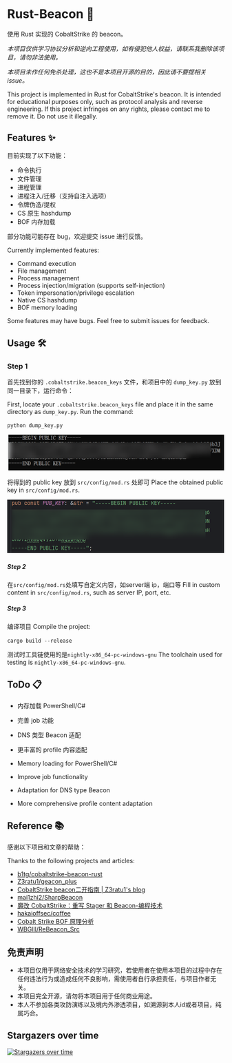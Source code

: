 # Rust-Beacon 🚀

使用 Rust 实现的 CobaltStrike 的 beacon。

*本项目仅供学习协议分析和逆向工程使用，如有侵犯他人权益，请联系我删除该项目，请勿非法使用。*

*本项目未作任何免杀处理，这也不是本项目开源的目的，因此请不要提相关 issue。*

This project is implemented in Rust for CobaltStrike's beacon. It is intended for educational purposes only, such as protocol analysis and reverse engineering. If this project infringes on any rights, please contact me to remove it. Do not use it illegally.

## Features ✨

目前实现了以下功能：

- 命令执行
- 文件管理
- 进程管理
- 进程注入/迁移（支持自注入选项）
- 令牌伪造/提权
- CS 原生 hashdump
- BOF 内存加载

部分功能可能存在 bug，欢迎提交 issue 进行反馈。

Currently implemented features:

- Command execution
- File management
- Process management
- Process injection/migration (supports self-injection)
- Token impersonation/privilege escalation
- Native CS hashdump
- BOF memory loading

Some features may have bugs. Feel free to submit issues for feedback.

## Usage 🛠️

### Step 1

首先找到你的 `.cobaltstrike.beacon_keys` 文件，和项目中的 `dump_key.py` 放到同一目录下，运行命令：

First, locate your `.cobaltstrike.beacon_keys` file and place it in the same directory as `dump_key.py`. Run the command:

`python dump_key.py`

![image-20241018145017907](images/image-20241018145017907.png)

将得到的 public key 放到 `src/config/mod.rs` 处即可
Place the obtained public key in `src/config/mod.rs`.

![image-20241018145236841](images/image-20241018145236841.png)

##### Step 2

在`src/config/mod.rs`处填写自定义内容，如server端 ip，端口等
Fill in custom content in `src/config/mod.rs`, such as server IP, port, etc.

##### Step 3

编译项目
Compile the project:

`cargo build --release`

测试时工具链使用的是`nightly-x86_64-pc-windows-gnu`
The toolchain used for testing is `nightly-x86_64-pc-windows-gnu`.

## ToDo 📋

- 内存加载 PowerShell/C#
- 完善 job 功能
- DNS 类型 Beacon 适配
- 更丰富的 profile 内容适配

- Memory loading for PowerShell/C#
- Improve job functionality
- Adaptation for DNS type Beacon
- More comprehensive profile content adaptation

## Reference 📚

感谢以下项目和文章的帮助：

Thanks to the following projects and articles:

- [b1tg/cobaltstrike-beacon-rust](https://github.com/b1tg/cobaltstrike-beacon-rust)
- [Z3ratu1/geacon_plus](https://github.com/Z3ratu1/geacon_plus)
- [CobaltStrike beacon二开指南 | Z3ratu1's blog](https://blog.z3ratu1.top/CobaltStrike%20beacon二开指南.html)
- [mai1zhi2/SharpBeacon](https://github.com/mai1zhi2/SharpBeacon)
- [魔改 CobaltStrike：重写 Stager 和 Beacon-编程技术](https://bbs.kanxue.com/thread-269115.htm#msg_header_h2_0)
- [hakaioffsec/coffee](https://github.com/hakaioffsec/coffee)
- [Cobalt Strike BOF 原理分析](https://tttang.com/archive/1786/)
- [WBGlIl/ReBeacon_Src](https://github.com/WBGlIl/ReBeacon_Src)


## 免责声明

- 本项目仅用于网络安全技术的学习研究，若使用者在使用本项目的过程中存在任何违法行为或造成任何不良影响，需使用者自行承担责任，与项目作者无关。
- 本项目完全开源，请勿将本项目用于任何商业用途。
- 本人不参加各类攻防演练以及境内外渗透项目，如溯源到本人id或者项目，纯属巧合。

## Stargazers over time
[![Stargazers over time](https://starchart.cc/fdx-xdf/Rust_Beacon.svg?variant=adaptive)](https://starchart.cc/fdx-xdf/Rust_Beacon)
